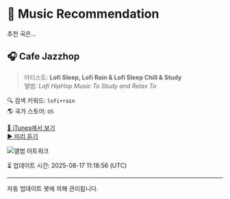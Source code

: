 
# 🎵 Music Recommendation

추천 곡은...

## 🎧 Cafe Jazzhop  
> 아티스트: **Lofi Sleep, Lofi Rain & Lofi Sleep Chill & Study**  
> 앨범: _Lofi HipHop Music To Study and Relax To_  

🔍 검색 키워드: `lofi+rain`  
🌎 국가 스토어: `US`

[🔗 iTunes에서 보기](https://music.apple.com/us/album/cafe-jazzhop/1541376932?i=1541377286&uo=4)  
[▶️ 미리 듣기](https://audio-ssl.itunes.apple.com/itunes-assets/AudioPreview115/v4/d4/b2/6a/d4b26a0d-5eb6-3553-af95-cfa4f325f74d/mzaf_9810950120484332775.plus.aac.p.m4a)

![앨범 아트워크](https://is1-ssl.mzstatic.com/image/thumb/Music125/v4/5a/59/d5/5a59d507-bb2e-4403-763c-6dbca241314c/14437.jpg/100x100bb.jpg)

⏳ 업데이트 시간: 2025-08-17 11:18:56 (UTC)

---
자동 업데이트 봇에 의해 관리됩니다.
